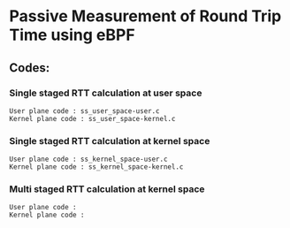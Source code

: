 # Passive Measurement of Round Trip Time using eBPF

## Codes: 

### Single staged RTT calculation at user space

	User plane code : ss_user_space-user.c
	Kernel plane code : ss_user_space-kernel.c
	
### Single staged RTT calculation at kernel space 

	User plane code : ss_kernel_space-user.c
	Kernel plane code : ss_kernel_space-kernel.c
	
### Multi staged RTT calculation at kernel space 

	User plane code : 
	Kernel plane code : 
